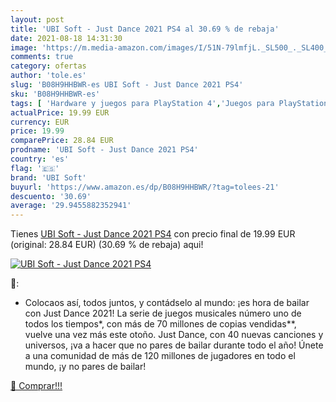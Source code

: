 ```yaml
---
layout: post
title: 'UBI Soft - Just Dance 2021 PS4 al 30.69 % de rebaja'
date: 2021-08-18 14:31:30
image: 'https://m.media-amazon.com/images/I/51N-79lmfjL._SL500_._SL400_.jpg'
comments: true
category: ofertas
author: 'tole.es'
slug: 'B08H9HHBWR-es UBI Soft - Just Dance 2021 PS4'
sku: 'B08H9HHBWR-es'
tags: [ 'Hardware y juegos para PlayStation 4','Juegos para PlayStation 4','Videojuegos','ps4','ubi soft', ]
actualPrice: 19.99 EUR
currency: EUR
price: 19.99
comparePrice: 28.84 EUR
prodname: 'UBI Soft - Just Dance 2021 PS4'
country: 'es'
flag: '🇪🇸'
brand: 'UBI Soft'
buyurl: 'https://www.amazon.es/dp/B08H9HHBWR/?tag=tolees-21'
descuento: '30.69'
average: '29.9455882352941'
---
```


Tienes [UBI Soft - Just Dance 2021 PS4](https://www.amazon.es/dp/B08H9HHBWR/?tag=tolees-21) con precio final de  19.99 EUR (original: 28.84 EUR) (30.69 %  de rebaja) aqui!

[![UBI Soft - Just Dance 2021 PS4](https://m.media-amazon.com/images/I/51N-79lmfjL._SL500_._SL400_.jpg)](https://www.amazon.es/dp/B08H9HHBWR/?tag=tolees-21)

🔎:

- Colocaos así, todos juntos, y contádselo al mundo: ¡es hora de bailar con Just Dance 2021! La serie de juegos musicales número uno de todos los tiempos*, con más de 70 millones de copias vendidas**, vuelve una vez más este otoño. Just Dance, con 40 nuevas canciones y universos, ¡va a hacer que no pares de bailar durante todo el año! Únete a una comunidad de más de 120 millones de jugadores en todo el mundo, ¡y no pares de bailar!

[🛒 Comprar!!!](https://www.amazon.es/dp/B08H9HHBWR/?tag=tolees-21)
